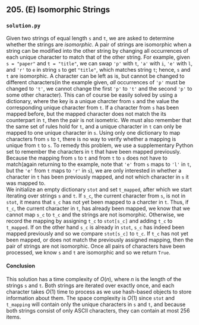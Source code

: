 ## 205. (E) Isomorphic Strings

### `solution.py`
Given two strings of equal length `s` and `t`, we are asked to determine whether the strings are *isomorphic*. A pair of strings are isomorphic when a string can be modified into the other string by changing all occurrences of each unique character to match that of the other string. For example, given `s = "paper"` and `t = "title"`, we can swap `'p'` with `t`, `'a'` with `i`, `'e'` with `l`, and `'r'` to `e` in string `s` to get `"title"`, which matches string `t`; hence, `s` and `t` are isomorphic. A character can be left as is, but cannot be changed to different characters(in the example given, *all* occurrences of `'p'` must be changed to `'t'`, we cannot change the first `'p'` to `'t'` and the second `'p'` to some other character). This can of course be easily solved by using a dictionary, where the key is a unique charcter from `s` and the value the corresponding unique character from `t`. If a character from `s` has been mapped before, but the mapped character does not match the its counterpart in `t`, then the pair is not isometric. We must also remember that the same set of rules hold for `t`, and a unique character in `t` can only be mapped to one unique character in `s`. Using only one dictionary to map characters from `s` to `t`, there is no way to verify whether a mapping is unique from `t` to `s`. To remedy this problem, we use a supplementary Python set to remember the characters in `t` that have been mapped previously. Because the mapping from `s` to `t` and from `t` to `s` does not have to match(again returning to the example, note that `'e'` from `s` maps to `'l'` in `t`, but the `'e'` from `t` maps to `'r'` in `s`), we are only interested in whether a character in `t` has been previously mapped, and not which character in `s` it was mapped to.  
We initialize an empty dictionary `stot` and set `t_mapped`, after which we start iterating over strings `s` and `t`. If `s_c`, the current character from `s`, is not in `stot`, it means that `s_c` has not yet been mapped to a charcter in `t`. Thus, if `t_c`, the current character in `t`, has already been mapped, we know that we cannot map `s_c` to `t_c` and the strings are not isomorphic. Otherwise, we record the mapping by assigning `t_c` to `stot[s_c]` and adding `t_c` to `t_mapped`. If on the other hand `s_c` is already in `stot`, `s_c` has indeed been mapped previously and so we compare `stot[s_c]` to `t_c`. If `t_c` has not yet been mapped, or does not match the previously assigned mapping, then the pair of strings are not isomorphic. Once all pairs of characters have been processed, we know `s` and `t` are isomorphic and so we return `True`.  

#### Conclusion
This solution has a time complexity of $O(n)$, where $n$ is the length of the strings `s` and `t`. Both strings are iterated over exactly once, and each character takes $O(1)$ time to process as we use hash-based objects to store information about them. The space complexity is $O(1)$ since `stot` and `t_mapping` will contain only the unique characters in `s` and `t`, and because both strings consist of only ASCII characters, they can contain at most $256$ items.  
  

